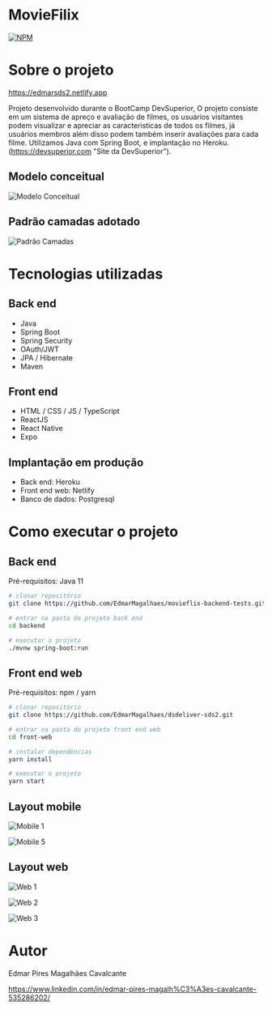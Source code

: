 # MovieFilix

[![NPM](https://img.shields.io/npm/l/react)](https://github.com/EdmarMagalhaes/movieflix-backend-tests/blob/main/LICENSE) 

# Sobre o projeto

https://edmarsds2.netlify.app

Projeto desenvolvido durante o BootCamp DevSuperior, O projeto consiste em um sistema de apreço e avaliação de filmes, os usuários visitantes podem visualizar e apreciar as caracteristicas de todos os filmes, já usuários membros além disso podem também inserir avaliações para cada filme. Utilizamos Java com Spring Boot, e implantação no Heroku.
(https://devsuperior.com "Site da DevSuperior").

## Modelo conceitual
![Modelo Conceitual](https://github.com/EdmarMagalhaes/movieflix-backend-tests/blob/main/assets/ModeloConceitual.jpg)

## Padrão camadas adotado
![Padrão Camadas](https://github.com/EdmarMagalhaes/dsdeliver-sds2/blob/main/assets/camadas.png)

# Tecnologias utilizadas
## Back end
- Java
- Spring Boot
- Spring Security
- OAuth/JWT
- JPA / Hibernate
- Maven
## Front end
- HTML / CSS / JS / TypeScript
- ReactJS
- React Native
- Expo
## Implantação em produção
- Back end: Heroku
- Front end web: Netlify
- Banco de dados: Postgresql

# Como executar o projeto

## Back end
Pré-requisitos: Java 11

```bash
# clonar repositório
git clone https://github.com/EdmarMagalhaes/movieflix-backend-tests.git

# entrar na pasta do projeto back end
cd backend

# executar o projeto
./mvnw spring-boot:run
```

## Front end web
Pré-requisitos: npm / yarn

```bash
# clonar repositório
git clone https://github.com/EdmarMagalhaes/dsdeliver-sds2.git

# entrar na pasta do projeto front end web
cd front-web

# instalar dependências
yarn install

# executar o projeto
yarn start
```
## Layout mobile
![Mobile 1](https://github.com/EdmarMagalhaes/movieflix-backend-tests/blob/main/assets/MobileLogin.jpg) 

![Mobile 5](https://github.com/EdmarMagalhaes/movieflix-backend-tests/blob/main/assets/MobileDetalhes.jpg)

## Layout web
![Web 1](https://github.com/EdmarMagalhaes/movieflix-backend-tests/blob/main/assets/WebLogin.jpg)

![Web 2](https://github.com/EdmarMagalhaes/movieflix-backend-tests/blob/main/assets/WebCatalogo.jpg)

![Web 3](https://github.com/EdmarMagalhaes/movieflix-backend-tests/blob/main/assets/WebDetalhes.jpg)

# Autor

Edmar Pires Magalhães Cavalcante

https://www.linkedin.com/in/edmar-pires-magalh%C3%A3es-cavalcante-535286202/
